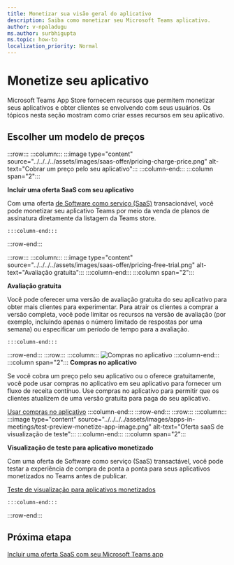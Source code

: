 ```yaml
---
title: Monetizar sua visão geral do aplicativo
description: Saiba como monetizar seu Microsoft Teams aplicativo.
author: v-npaladugu
ms.author: surbhigupta
ms.topic: how-to
localization_priority: Normal
---
```


# <a name="monetize-your-app"></a>Monetize seu aplicativo

Microsoft Teams App Store fornecem recursos que permitem monetizar seus aplicativos e obter clientes se envolvendo com seus usuários. Os tópicos nesta seção mostram como criar esses recursos em seu aplicativo.

## <a name="choose-a-pricing-model"></a>Escolher um modelo de preços

:::row:::
    :::column:::
        :::image type="content" source="../../../../assets/images/saas-offer/pricing-charge-price.png" alt-text="Cobrar um preço pelo seu aplicativo":::
    :::column-end:::
    :::column span="2":::

**Incluir uma oferta SaaS com seu aplicativo**

Com uma oferta [de Software como serviço (SaaS)](~/concepts/deploy-and-publish/appsource/prepare/include-saas-offer.md) transacionável, você pode monetizar seu aplicativo Teams por meio da venda de planos de assinatura diretamente da listagem da Teams store.

    :::column-end:::
:::row-end:::

:::row:::
    :::column:::
     :::image type="content" source="../../../../assets/images/saas-offer/pricing-free-trial.png" alt-text="Avaliação gratuita":::
    :::column-end:::
    :::column span="2":::

**Avaliação gratuita**

Você pode oferecer uma versão de avaliação gratuita do seu aplicativo para obter mais clientes para experimentar. Para atrair os clientes a comprar a versão completa, você pode limitar os recursos na versão de avaliação (por exemplo, incluindo apenas o número limitado de respostas por uma semana) ou especificar um período de tempo para a avaliação.

    :::column-end:::
:::row-end:::
:::row:::
    :::column:::
        ![Compras no aplicativo](~/assets/images/saas-offer/pricing-in-app-purchases.png)
    :::column-end:::
    :::column span="2":::
**Compras no aplicativo**

Se você cobra um preço pelo seu aplicativo ou o oferece gratuitamente, você pode usar compras no aplicativo em seu aplicativo para fornecer um fluxo de receita contínuo. Use compras no aplicativo para permitir que os clientes atualizem de uma versão gratuita para paga do seu aplicativo.

[Usar compras no aplicativo](~/concepts/deploy-and-publish/appsource/prepare/in-app-purchase-flow.md)
    :::column-end:::
:::row-end:::
:::row:::
    :::column:::
        :::image type="content" source="../../../../assets/images/apps-in-meetings/test-preview-monetize-app-image.png" alt-text="Oferta saaS de visualização de teste":::
    :::column-end:::
    :::column span="2":::

**Visualização de teste para aplicativo monetizado**

Com uma oferta de Software como serviço (SaaS) transactável, você pode testar a experiência de compra de ponta a ponta para seus aplicativos monetizados no Teams antes de publicar.

[Teste de visualização para aplicativos monetizados](Test-preview-for-monetized-apps.md)

    :::column-end:::
:::row-end:::
## <a name="next-step"></a>Próxima etapa

[Incluir uma oferta SaaS com seu Microsoft Teams app](~/concepts/deploy-and-publish/appsource/prepare/include-saas-offer.md)